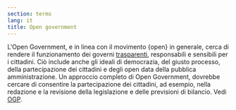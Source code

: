 ```yaml
---
section: terms
lang: it
title: Open government
---
```


L'Open Government, e in linea con il movimento {open} in generale, cerca di rendere il funzionamento dei governi [trasparenti](/glossary/en/transparency/), responsabili e sensibili per i cittadini. Ciò include anche gli ideali di democrazia, del giusto processo, della partecipazione dei cittadini e degli open data della pubblica amministrazione. Un approccio completo di Open Government, dovrebbe cercare di consentire la partecipazione dei cittadini, ad esempio, nella redazione e la revisione della legislazione e delle previsioni di bilancio. Vedi [OGP](/glossary/it/ogp/).

